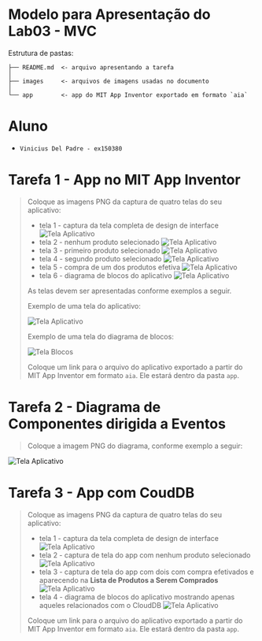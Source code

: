 # Modelo para Apresentação do Lab03 - MVC

Estrutura de pastas:

~~~
├── README.md  <- arquivo apresentando a tarefa
│
├── images     <- arquivos de imagens usadas no documento
│
└── app        <- app do MIT App Inventor exportado em formato `aia`
~~~

# Aluno
* `Vinicius Del Padre - ex150380`

# Tarefa 1 - App no MIT App Inventor

> Coloque as imagens PNG da captura de quatro telas do seu aplicativo:
> * tela 1 - captura da tela completa de design de interface
![Tela Aplicativo](images/interface.png)
> * tela 2 - nenhum produto selecionado
![Tela Aplicativo](images/1.jpg)
> * tela 3 - primeiro produto selecionado
![Tela Aplicativo](images/2.jpg)
> * tela 4 - segundo produto selecionado
![Tela Aplicativo](images/6.jpg)
> * tela 5 - compra de um dos produtos efetiva
![Tela Aplicativo](images/3.jpg)
> * tela 6 - diagrama de blocos do aplicativo
![Tela Aplicativo](images/diagrama.jpg)
>
> As telas devem ser apresentadas conforme exemplos a seguir.
>
> Exemplo de uma tela do aplicativo:
>
> ![Tela Aplicativo](images/aplicativo.png)
>
> Exemplo de uma tela do diagrama de blocos:
>
> ![Tela Blocos](images/blocks.png)
>
> Coloque um link para o arquivo do aplicativo exportado a partir do MIT App Inventor em formato `aia`. Ele estará dentro da pasta `app`.

# Tarefa 2 - Diagrama de Componentes dirigida a Eventos

> Coloque a imagem PNG do diagrama, conforme exemplo a seguir:
>
![Tela Aplicativo](images/fluxo.jpg)

# Tarefa 3 - App com CoudDB

> Coloque as imagens PNG da captura de quatro telas do seu aplicativo:
> * tela 1 - captura da tela completa de design de interface
![Tela Aplicativo](images/interface-2.jpg)
> * tela 2 - captura de tela do app com nenhum produto selecionado
![Tela Aplicativo](images/7.jpg)
> * tela 3 - captura de tela do app com dois com compra efetivados e aparecendo na **Lista de Produtos a Serem Comprados**
![Tela Aplicativo](images/8.jpg)
> * tela 4 - diagrama de blocos do aplicativo mostrando apenas aqueles relacionados com o CloudDB
![Tela Aplicativo](images/diagrama-2.jpg)
>
> Coloque um link para o arquivo do aplicativo exportado a partir do MIT App Inventor em formato `aia`. Ele estará dentro da pasta `app`.
>
